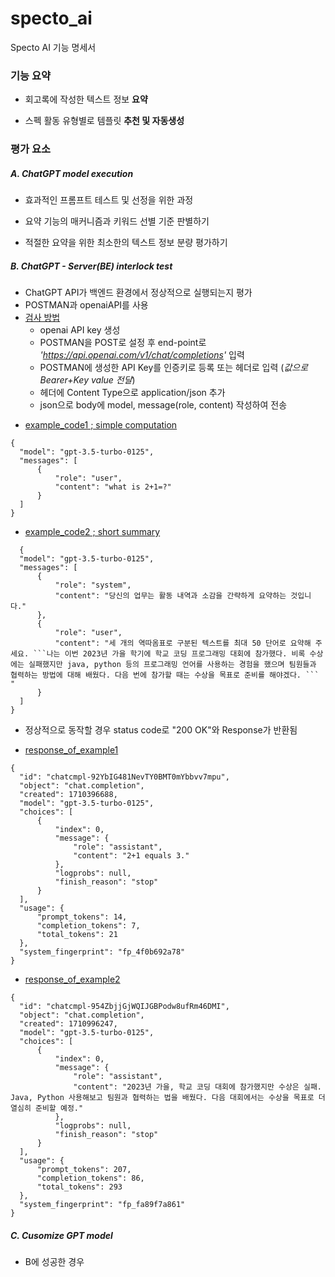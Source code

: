 # specto_ai

Specto AI 기능 명세서

### 기능 요약

  - 회고록에 작성한 텍스트 정보 __요약__

  - 스펙 활동 유형별로 템플릿 __추천 및 자동생성__


### 평가 요소

##### A. ChatGPT model execution

  - 효과적인 프롬프트 테스트 및 선정을 위한 과정

  - 요약 기능의 매커니즘과 키워드 선별 기준 판별하기

  - 적절한 요약을 위한 최소한의 텍스트 정보 분량 평가하기

##### B. ChatGPT - Server(BE) interlock test
 
  - ChatGPT API가 백엔드 환경에서 정상적으로 실행되는지 평가
  - POSTMAN과 openaiAPI를 사용
  - <u>검사 방법</u>
    - openai API key 생성
    - POSTMAN을 POST로 설정 후 end-point로 _'https://api.openai.com/v1/chat/completions'_ 입력
    - POSTMAN에 생성한 API Key를 인증키로 등록 또는 헤더로 입력 (_값으로 Bearer+Key value 전달_)
    - 헤더에 Content Type으로 application/json 추가
    - json으로 body에 model, message(role, content) 작성하여 전송
    
  + <u>example_code1 ; simple computation</u>
  ```
  {
    "model": "gpt-3.5-turbo-0125",
    "messages": [
        {
            "role": "user",
            "content": "what is 2+1=?"
        }
    ]
  }
  ```
  + <u>example_code2 ; short summary</u>
  ```
    {
    "model": "gpt-3.5-turbo-0125",
    "messages": [
        {
            "role": "system",
            "content": "당신의 업무는 활동 내역과 소감을 간략하게 요약하는 것입니다."
        },
        {
            "role": "user",
            "content": "세 개의 역따옴표로 구분된 텍스트를 최대 50 단어로 요약해 주세요. ```나는 이번 2023년 가을 학기에 학교 코딩 프로그래밍 대회에 참가했다. 비록 수상에는 실패했지만 java, python 등의 프로그래밍 언어를 사용하는 경험을 했으며 팀원들과 협력하는 방법에 대해 배웠다. 다음 번에 참가할 때는 수상을 목표로 준비를 해야겠다. ``` "
        }
    ]
  }
  ```
  - 정상적으로 동작할 경우 status code로 "200 OK"와 Response가 반환됨
  + <u>response_of_example1</u>
  ```
  {
    "id": "chatcmpl-92YbIG481NevTY0BMT0mYbbvv7mpu",
    "object": "chat.completion",
    "created": 1710396688,
    "model": "gpt-3.5-turbo-0125",
    "choices": [
        {
            "index": 0,
            "message": {
                "role": "assistant",
                "content": "2+1 equals 3."
            },
            "logprobs": null,
            "finish_reason": "stop"
        }
    ],
    "usage": {
        "prompt_tokens": 14,
        "completion_tokens": 7,
        "total_tokens": 21
    },
    "system_fingerprint": "fp_4f0b692a78"
  }
  ```
  + <u>response_of_example2</u>
  ```
  {
    "id": "chatcmpl-954ZbjjGjWQIJGBPodw8ufRm46DMI",
    "object": "chat.completion",
    "created": 1710996247,
    "model": "gpt-3.5-turbo-0125",
    "choices": [
        {
            "index": 0,
            "message": {
                "role": "assistant",
                "content": "2023년 가을, 학교 코딩 대회에 참가했지만 수상은 실패. Java, Python 사용해보고 팀원과 협력하는 법을 배웠다. 다음 대회에서는 수상을 목표로 더 열심히 준비할 예정."
            },
            "logprobs": null,
            "finish_reason": "stop"
        }
    ],
    "usage": {
        "prompt_tokens": 207,
        "completion_tokens": 86,
        "total_tokens": 293
    },
    "system_fingerprint": "fp_fa89f7a861"
  }
  ```

##### C. Cusomize GPT model

  - B에 성공한 경우 
